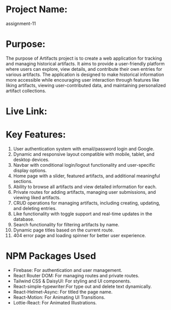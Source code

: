 # Project Name:
  assignment-11

# Purpose:
The purpose of Artifacts project is to create a web application for tracking and managing historical artifacts. It aims to provide a user-friendly platform where users can explore, view details, and contribute their own entries for various artifacts. The application is designed to make historical information more accessible while encouraging user interaction through features like liking artifacts, viewing user-contributed data, and maintaining personalized artifact collections. 

# Live Link:

# Key Features:
1. User authentication system with email/password login and Google.
2. Dynamic and responsive layout compatible with mobile, tablet, and desktop devices.
3. Navbar with conditional login/logout functionality and user-specific display options.
4. Home page with a slider, featured artifacts, and additional meaningful sections.
5. Ability to browse all artifacts and view detailed information for each.
6. Private routes for adding artifacts, managing user submissions, and viewing liked artifacts.
7. CRUD operations for managing artifacts, including creating, updating, and deleting entries.
8. Like functionality with toggle support and real-time updates in the database.
9. Search functionality for filtering artifacts by name.
10. Dynamic page titles based on the current route.
11. 404 error page and loading spinner for better user experience.
 
# NPM Packages Used
- Firebase: For authentication and user management.
- React Router DOM: For managing routes and private routes.
- Tailwind CSS & DaisyUI: For styling and UI components.
- React-simple-typewriter:For type out and delete text dynamically.
- React-Helmet-Async: For titled the page name.
- React-Motion: For Animating UI Transitions.
- Lottie-React: For Animated Illustrations.